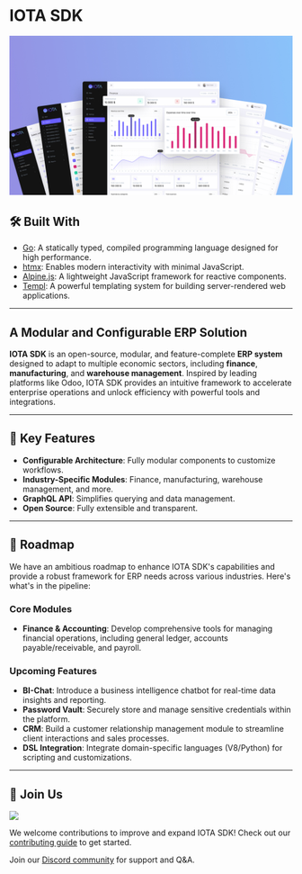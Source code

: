 # IOTA SDK

![Dashboard](images/showcase.jpg)

## 🛠 Built With

- [Go](https://go.dev): A statically typed, compiled programming language designed for high performance.
- [htmx](https://htmx.org): Enables modern interactivity with minimal JavaScript.
- [Alpine.js](https://alpinejs.dev): A lightweight JavaScript framework for reactive components.
- [Templ](https://templ.sh): A powerful templating system for building server-rendered web applications.

---

## A Modular and Configurable ERP Solution

**IOTA SDK** is an open-source, modular, and feature-complete **ERP system** designed to adapt to multiple economic
sectors, including **finance**, **manufacturing**, and **warehouse management**. Inspired by leading platforms like
Odoo, IOTA SDK provides an intuitive framework to accelerate enterprise operations and unlock efficiency with powerful
tools and integrations.

---

## 🚀 Key Features

- **Configurable Architecture**: Fully modular components to customize workflows.
- **Industry-Specific Modules**: Finance, manufacturing, warehouse management, and more.
- **GraphQL API**: Simplifies querying and data management.
- **Open Source**: Fully extensible and transparent.

---

## 📅 Roadmap

We have an ambitious roadmap to enhance IOTA SDK's capabilities and provide a robust framework for ERP needs across
various industries. Here's what's in the pipeline:

### Core Modules

- **Finance & Accounting**: Develop comprehensive tools for managing financial operations, including general ledger,
  accounts payable/receivable, and payroll.

### Upcoming Features

- **BI-Chat**: Introduce a business intelligence chatbot for real-time data insights and reporting.
- **Password Vault**: Securely store and manage sensitive credentials within the platform.
- **CRM**: Build a customer relationship management module to streamline client interactions and sales processes.
- **DSL Integration**: Integrate domain-specific languages (V8/Python) for scripting and customizations.

---

## 🌟 Join Us

<img width="250" style="display: block" src="https://www.iota.uz/images/common/logotype.svg">

We welcome contributions to improve and expand IOTA SDK! Check out our [contributing guide](CONTRIBUTING.MD) to get
started.

Join our [Discord community](https://discord.gg/zKeTEZAQqF) for support and Q&A.

